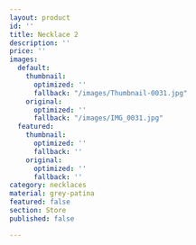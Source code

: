 ```yaml
---
layout: product
id: ''
title: Necklace 2
description: ''
price: ''
images:
  default:
    thumbnail:
      optimized: ''
      fallback: "/images/Thumbnail-0031.jpg"
    original:
      optimized: ''
      fallback: "/images/IMG_0031.jpg"
  featured:
    thumbnail:
      optimized: ''
      fallback: ''
    original:
      optimized: ''
      fallback: ''
category: necklaces
material: grey-patina
featured: false
section: Store
published: false

---
```

